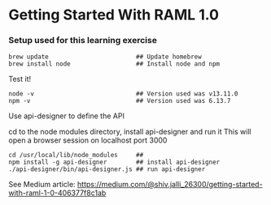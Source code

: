 # Getting Started With RAML 1.0

### Setup used for this learning exercise
```
brew update                        ## Update homebrew
brew install node                  ## Install node and npm
```

Test it!
```
node -v                            ## Version used was v13.11.0
npm -v                             ## Version used was 6.13.7
```

Use api-designer to define the API

cd to the node modules directory, install api-designer and run it
This will open a browser session on localhost port 3000
```
cd /usr/local/lib/node_modules     ##
npm install -g api-designer        ## install api-designer
./api-designer/bin/api-designer.js ## run api-designer
```

See Medium article: https://medium.com/@shiv.jalli_26300/getting-started-with-raml-1-0-406377f8c1ab
